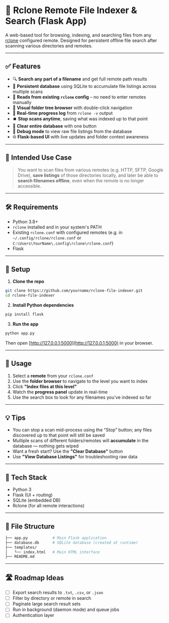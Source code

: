 # 📁 Rclone Remote File Indexer & Search (Flask App)

A web-based tool for browsing, indexing, and searching files from any [rclone](https://rclone.org/) configured remote. Designed for persistent offline file search after scanning various directories and remotes.

---

## ✅ Features

- 🔍 **Search any part of a filename** and get full remote path results  
- 💾 **Persistent database** using SQLite to accumulate file listings across multiple scans  
- 📡 **Reads from existing `rclone` config** – no need to enter remotes manually  
- 📂 **Visual folder tree browser** with double-click navigation  
- 🧭 **Real-time progress log** from `rclone -v` output  
- ⏹️ **Stop scans anytime**, saving what was indexed up to that point  
- 🧹 **Clear entire database** with one button  
- 🧪 **Debug mode** to view raw file listings from the database  
- 🌐 **Flask-based UI** with live updates and folder context awareness

---

## 📌 Intended Use Case

> You want to scan files from various remotes (e.g. HTTP, SFTP, Google Drive), **save listings** of those directories locally, and later be able to **search filenames offline**, even when the remote is no longer accessible.

---

## 🛠 Requirements

- Python 3.8+
- `rclone` installed and in your system's PATH
- Existing `rclone.conf` with configured remotes (e.g. in `~/.config/rclone/rclone.conf` or `C:\Users\YourName\.config\rclone\rclone.conf`)
- Flask

---

## 🔧 Setup

1. **Clone the repo**

```bash
git clone https://github.com/yourname/rclone-file-indexer.git
cd rclone-file-indexer
```

2. **Install Python dependencies**

```bash
pip install flask
```

3. **Run the app**

```bash
python app.py
```

Then open [http://127.0.0.1:5000](http://127.0.0.1:5000) in your browser.

---

## 🚀 Usage

1. Select a **remote** from your `rclone.conf`
2. Use the **folder browser** to navigate to the level you want to index
3. Click **"Index files at this level"**
4. Watch the **progress panel** update in real-time
5. Use the search box to look for any filenames you've indexed so far

---

## 💡 Tips

- You can stop a scan mid-process using the “Stop” button; any files discovered up to that point will still be saved
- Multiple scans of different folders/remotes will **accumulate** in the database — nothing gets wiped
- Want a fresh start? Use the **"Clear Database"** button
- Use **"View Database Listings"** for troubleshooting raw data

---

## 🧱 Tech Stack

- Python 3
- Flask (UI + routing)
- SQLite (embedded DB)
- Rclone (for all remote interactions)

---

## 📂 File Structure

```bash
├── app.py           # Main Flask application
├── database.db      # SQLite database (created at runtime)
├── templates/
│   └── index.html   # Main HTML interface
├── README.md
```

---

## 🛣 Roadmap Ideas

- [ ] Export search results to `.txt`, `.csv`, or `.json`
- [ ] Filter by directory or remote in search
- [ ] Paginate large search result sets
- [ ] Run in background (daemon mode) and queue jobs
- [ ] Authentication layer
